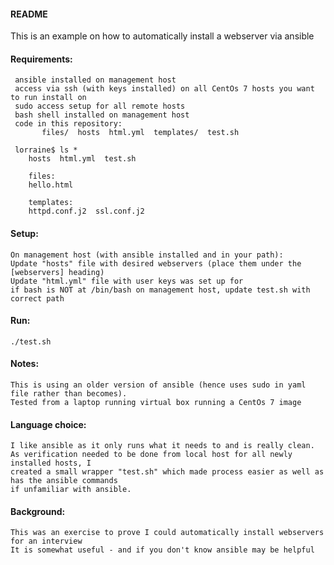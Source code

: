 #### README

This is an example on how to automatically install a webserver via ansible

#### Requirements:
     ansible installed on management host
     access via ssh (with keys installed) on all CentOs 7 hosts you want to run install on
     sudo access setup for all remote hosts
     bash shell installed on management host 
     code in this repository:
           files/  hosts  html.yml  templates/  test.sh

     lorraine$ ls *
		hosts  html.yml  test.sh

		files:
		hello.html

		templates:
		httpd.conf.j2  ssl.conf.j2

#### Setup:
	On management host (with ansible installed and in your path):
	Update "hosts" file with desired webservers (place them under the [webservers] heading)
	Update "html.yml" file with user keys was set up for
	if bash is NOT at /bin/bash on management host, update test.sh with correct path

#### Run:
	./test.sh
         
#### Notes:
	This is using an older version of ansible (hence uses sudo in yaml file rather than becomes).   
	Tested from a laptop running virtual box running a CentOs 7 image 

#### Language choice:
	I like ansible as it only runs what it needs to and is really clean.   
	As verification needed to be done from local host for all newly installed hosts, I 
	created a small wrapper "test.sh" which made process easier as well as has the ansible commands
	if unfamiliar with ansible.


#### Background:
	This was an exercise to prove I could automatically install webservers for an interview
	It is somewhat useful - and if you don't know ansible may be helpful
